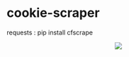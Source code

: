 # cookie-scraper

requests : pip install cfscrape
<br>
<center><img src="https://github.com/pikpikcu/cookie-scraper/blob/master/IMG_20190721_190911.jpg"></center>


